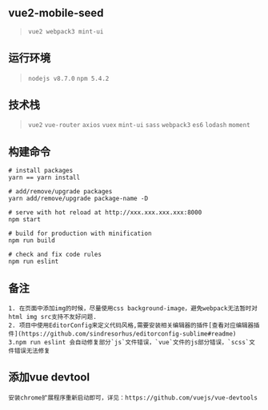 ## vue2-mobile-seed

> `vue2 webpack3 mint-ui`


## 运行环境

> `nodejs v8.7.0` `npm 5.4.2`


## 技术栈

> `vue2` `vue-router` `axios` `vuex` `mint-ui` `sass` `webpack3` `es6` `lodash` `moment`


## 构建命令

```
# install packages
yarn == yarn install

# add/remove/upgrade packages
yarn add/remove/upgrade package-name -D

# serve with hot reload at http://xxx.xxx.xxx.xxx:8000
npm start

# build for production with minification
npm run build

# check and fix code rules
npm run eslint
```


## 备注

```
1. 在页面中添加img的时候，尽量使用css background-image，避免webpack无法暂时对html img src支持不友好问题.
2. 项目中使用EditorConfig来定义代码风格,需要安装相关编辑器的插件[查看对应编辑器插件](https://github.com/sindresorhus/editorconfig-sublime#readme)
3.npm run eslint 会自动修复部分`js`文件错误，`vue`文件的js部分错误，`scss`文件错误无法修复
```


## 添加vue devtool

```
安装chrome扩展程序重新启动即可，详见：https://github.com/vuejs/vue-devtools
```

